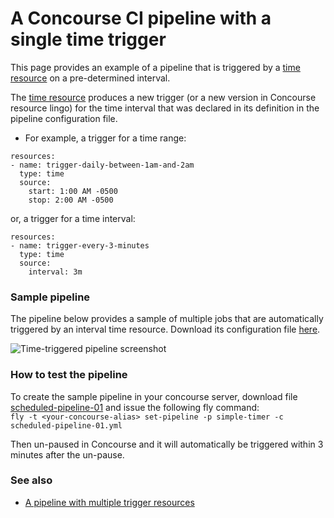 # A Concourse CI pipeline with a single time trigger

This page provides an example of a pipeline that is triggered by a [time resource](https://github.com/concourse/time-resource) on a pre-determined interval.

The [time resource](https://github.com/concourse/time-resource) produces a new trigger (or a new version in Concourse resource lingo) for the time interval that was declared in its definition in the pipeline configuration file.

- For example, a trigger for a time range:
```
resources:
- name: trigger-daily-between-1am-and-2am
  type: time
  source:
    start: 1:00 AM -0500
    stop: 2:00 AM -0500
```
or, a trigger for a time interval:
```
resources:
- name: trigger-every-3-minutes
  type: time
  source:
    interval: 3m
```

### Sample pipeline
The pipeline below provides a sample of multiple jobs that are automatically triggered by an interval time resource. Download its configuration file  [here](scheduled-pipeline-01.yml).

![Time-triggered pipeline screenshot](https://raw.githubusercontent.com/lsilvapvt/misc-support-files/master/docs/images/time-trigger-01.png)


### How to test the pipeline
To create the sample pipeline in your concourse server, download file [scheduled-pipeline-01](scheduled-pipeline-01.yml) and issue the following fly command:   
`fly -t <your-concourse-alias> set-pipeline -p simple-timer -c scheduled-pipeline-01.yml`

Then un-paused in Concourse and it will automatically be triggered within 3 minutes after the un-pause.


### See also

- [A pipeline with multiple trigger resources](02-multiple-time-triggers)  
